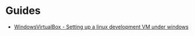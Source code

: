 # Guides

- [WindowsVirtualBox - Setting up a linux development VM under windows](WindowsVirtualBox/README.md)